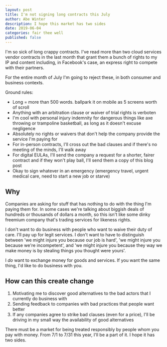 ```yaml
---
layout: post
title: I'm not signing long contracts this July
author: Abe Winter
description: I hope this market has two sides
date: 2019-06-04
categories: fair thee well
published: false
---
```


I'm so sick of long crappy contracts. I've read more than two cloud services vendor contracts in the last month that grant them a bunch of rights to my IP and content including, in Facebook's case, an express right to compete with their partners.

For the entire month of July I'm going to reject these, in both consumer and business contexts.

Ground rules:

* Long = more than 500 words. ballpark it on mobile as 5 screens worth of scroll
* Anything with an arbitration clause or waiver of trial rights is verboten
* I'm cool with personal injury indemnity for dangerous things like axe throwing or trampoline basketball, as long as it doesn't excuse negligence
* Absolutely no rights or waivers that don't help the company provide the service I'm paying for
* For in-person contracts, I'll cross out the bad clauses and if there's no meeting of the minds, I'll walk away
* For digital EULAs, I'll send the company a request for a shorter, fairer contract and if they won't play ball, I'll send them a copy of this blog post
* Okay to sign whatever in an emergency (emergency travel, urgent medical care, need to start a new job or starve)

## Why

Companies are asking for stuff that has nothing to do with the thing I'm paying them for. In some cases we're talking about biggish deals of hundreds or thousands of dollars a month, so this isn't like some dinky freemium company that's trading services for likeness rights.

I don't want to do business with people who want to waive their duty of care. I'll pay up for legit services. I don't want to have to distinguish between 'we might injure you because our job is hard', 'we might injure you because we're incompetent', and 'we might injure you because they way we make money is by stealing things you thought were yours'.

I *do* want to exchange money for goods and services. If you want the same thing, I'd like to do business with you.

## How can this create change

1. Motivating me to discover good alternatives to the bad actors that I currently do business with
1. Sending feedback to companies with bad practices that people want better
1. If any companies agree to strike bad clauses (even for a price), I'll be driving in my small way the availability of good alternatives

There must be a market for being treated responsibly by people whom you pay with money. From 7/1 to 7/31 this year, I'll be a part of it. I hope it has two sides.

